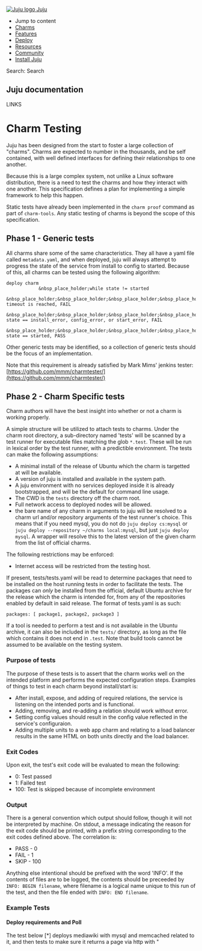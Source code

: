[ ![Juju logo](//assets.ubuntu.com/sites/ubuntu/latest/u/img/logo.png) Juju
](https://juju.ubuntu.com/)

  - Jump to content
  - [Charms](https://juju.ubuntu.com/charms/)
  - [Features](https://juju.ubuntu.com/features/)
  - [Deploy](https://juju.ubuntu.com/deployment/)
  - [Resources](https://juju.ubuntu.com/resources/)
  - [Community](https://juju.ubuntu.com/community/)
  - [Install Juju](https://juju.ubuntu.com/download/)

Search: Search

## Juju documentation

LINKS

# Charm Testing

Juju has been designed from the start to foster a large collection of "charms".
Charms are expected to number in the thousands, and be self contained, with well
defined interfaces for defining their relationships to one another.

Because this is a large complex system, not unlike a Linux software
distribution, there is a need to test the charms and how they interact with one
another. This specification defines a plan for implementing a simple framework
to help this happen.

Static tests have already been implemented in the `charm proof` command as part
of `charm-tools`. Any static testing of charms is beyond the scope of this
specification.

## Phase 1 - Generic tests

All charms share some of the same characteristics. They all have a yaml file
called `metadata.yaml`, and when deployed, juju will always attempt to progress
the state of the service from install to config to started. Because of this, all
charms can be tested using the following algorithm:

    deploy charm
                &nbsp_place_holder;while state != started
                &nbsp_place_holder;&nbsp_place_holder;&nbsp_place_holder;&nbsp_place_holder;&nbsp_place_holder;&nbsp_place_holder;if timeout is reached, FAIL
                &nbsp_place_holder;&nbsp_place_holder;&nbsp_place_holder;&nbsp_place_holder;&nbsp_place_holder;&nbsp_place_holder;if state == install_error, config_error, or start_error, FAIL
                &nbsp_place_holder;&nbsp_place_holder;&nbsp_place_holder;&nbsp_place_holder;&nbsp_place_holder;&nbsp_place_holder;if state == started, PASS

Other generic tests may be identified, so a collection of generic tests should
be the focus of an implementation.

Note that this requirement is already satisfied by Mark Mims' jenkins tester:
[https://github.com/mmm/charmtester/](https://github.com/mmm/charmtester/)

## Phase 2 - Charm Specific tests

Charm authors will have the best insight into whether or not a charm is working
properly.

A simple structure will be utilized to attach tests to charms. Under the charm
root directory, a sub-directory named 'tests' will be scanned by a test runner
for executable files matching the glob `*.test`. These will be run in lexical
order by the test runner, with a predictible environment. The tests can make the
following assumptions:

  - A minimal install of the release of Ubuntu which the charm is targetted at will be available.
  - A version of juju is installed and available in the system path.
  - A juju environment with no services deployed inside it is already bootstrapped, and will be the default for command line usage.
  - The CWD is the `tests` directory off the charm root.
  - Full network access to deployed nodes will be allowed.
  - the bare name of any charm in arguments to juju will be resolved to a charm url and/or repository arguments of the test runner's choice. This means that if you need mysql, you do not do `juju deploy cs:mysql` or `juju deploy --repository ~/charms local:mysql`, but just `juju deploy mysql`. A wrapper will resolve this to the latest version of the given charm from the list of official charms.

The following restrictions may be enforced:

  - Internet access will be restricted from the testing host.

If present, tests/tests.yaml will be read to determine packages that need to be
installed on the host running tests in order to facilitate the tests. The
packages can _only_ be installed from the official, default Ubuntu archive for
the release which the charm is intended for, from any of the repositories
enabled by default in said release. The format of tests.yaml is as such:

    packages: [ package1, package2, package3 ]

If a tool is needed to perform a test and is not available in the Ubuntu
archive, it can also be included in the `tests/` directory, as long as the file
which contains it does not end in `.test`. Note that build tools cannot be
assumed to be available on the testing system.

### Purpose of tests

The purpose of these tests is to assert that the charm works well on the
intended platform and performs the expected configuration steps. Examples of
things to test in each charm beyond install/start is:

  - After install, expose, and adding of required relations, the service is listening on the intended ports and is functional.
  - Adding, removing, and re-adding a relation should work without error.
  - Setting config values should result in the config value reflected in the service's configuraion.
  - Adding multiple units to a web app charm and relating to a load balancer results in the same HTML on both units directly and the load balancer.

### Exit Codes

Upon exit, the test's exit code will be evaluated to mean the following:

  - 0: Test passed
  - 1: Failed test
  - 100: Test is skipped because of incomplete environment

### Output

There is a general convention which output should follow, though it will not be
interpreted by machine. On stdout, a message indicating the reason for the exit
code should be printed, with a prefix string corresponding to the exit codes
defined above. The correlation is:

  - PASS - 0
  - FAIL - 1
  - SKIP - 100

Anything else intentional should be prefixed with the word 'INFO'. If the
contents of files are to be logged, the contents should be preceeded by `INFO:
BEGIN filename`, where filename is a logical name unique to this run of the
test, and then the file ended with `INFO: END filename`.

### Example Tests

#### Deploy requirements and Poll

The test below [*] deploys mediawiki with mysql and memcached related to it, and
then tests to make sure it returns a page via http with "<title>" somewhere in
the content.:

    #!/bin/sh
                &nbsp_place_holder;set -e
                &nbsp_place_holder;teardown() {
                &nbsp_place_holder;&nbsp_place_holder;&nbsp_place_holder;&nbsp_place_holder;&nbsp_place_holder;&nbsp_place_holder;&nbsp_place_holder;&nbsp_place_holder;&nbsp_place_holder;if [ -n "$datadir" ] ; then
                &nbsp_place_holder;&nbsp_place_holder;&nbsp_place_holder;&nbsp_place_holder;&nbsp_place_holder;&nbsp_place_holder;&nbsp_place_holder;&nbsp_place_holder;&nbsp_place_holder;&nbsp_place_holder;&nbsp_place_holder;&nbsp_place_holder;&nbsp_place_holder;if [ -f $datadir/passed ]; then
                &nbsp_place_holder;&nbsp_place_holder;&nbsp_place_holder;&nbsp_place_holder;&nbsp_place_holder;&nbsp_place_holder;&nbsp_place_holder;&nbsp_place_holder;&nbsp_place_holder;&nbsp_place_holder;&nbsp_place_holder;&nbsp_place_holder;&nbsp_place_holder;&nbsp_place_holder;&nbsp_place_holder;&nbsp_place_holder;&nbsp_place_holder;rm -r $datadir
                &nbsp_place_holder;&nbsp_place_holder;&nbsp_place_holder;&nbsp_place_holder;&nbsp_place_holder;&nbsp_place_holder;&nbsp_place_holder;&nbsp_place_holder;&nbsp_place_holder;&nbsp_place_holder;&nbsp_place_holder;&nbsp_place_holder;&nbsp_place_holder;else
                &nbsp_place_holder;&nbsp_place_holder;&nbsp_place_holder;&nbsp_place_holder;&nbsp_place_holder;&nbsp_place_holder;&nbsp_place_holder;&nbsp_place_holder;&nbsp_place_holder;&nbsp_place_holder;&nbsp_place_holder;&nbsp_place_holder;&nbsp_place_holder;&nbsp_place_holder;&nbsp_place_holder;&nbsp_place_holder;&nbsp_place_holder;echo INFO: $datadir preserved
                &nbsp_place_holder;&nbsp_place_holder;&nbsp_place_holder;&nbsp_place_holder;&nbsp_place_holder;&nbsp_place_holder;&nbsp_place_holder;&nbsp_place_holder;&nbsp_place_holder;&nbsp_place_holder;&nbsp_place_holder;&nbsp_place_holder;&nbsp_place_holder;&nbsp_place_holder;&nbsp_place_holder;&nbsp_place_holder;&nbsp_place_holder;if [ -f $datadir/wget.log ] ; then
                &nbsp_place_holder;&nbsp_place_holder;&nbsp_place_holder;&nbsp_place_holder;&nbsp_place_holder;&nbsp_place_holder;&nbsp_place_holder;&nbsp_place_holder;&nbsp_place_holder;&nbsp_place_holder;&nbsp_place_holder;&nbsp_place_holder;&nbsp_place_holder;&nbsp_place_holder;&nbsp_place_holder;&nbsp_place_holder;&nbsp_place_holder;&nbsp_place_holder;&nbsp_place_holder;&nbsp_place_holder;&nbsp_place_holder;echo INFO: BEGIN wget.log
                &nbsp_place_holder;&nbsp_place_holder;&nbsp_place_holder;&nbsp_place_holder;&nbsp_place_holder;&nbsp_place_holder;&nbsp_place_holder;&nbsp_place_holder;&nbsp_place_holder;&nbsp_place_holder;&nbsp_place_holder;&nbsp_place_holder;&nbsp_place_holder;&nbsp_place_holder;&nbsp_place_holder;&nbsp_place_holder;&nbsp_place_holder;&nbsp_place_holder;&nbsp_place_holder;&nbsp_place_holder;&nbsp_place_holder;cat $datadir/wget.log
                &nbsp_place_holder;&nbsp_place_holder;&nbsp_place_holder;&nbsp_place_holder;&nbsp_place_holder;&nbsp_place_holder;&nbsp_place_holder;&nbsp_place_holder;&nbsp_place_holder;&nbsp_place_holder;&nbsp_place_holder;&nbsp_place_holder;&nbsp_place_holder;&nbsp_place_holder;&nbsp_place_holder;&nbsp_place_holder;&nbsp_place_holder;&nbsp_place_holder;&nbsp_place_holder;&nbsp_place_holder;&nbsp_place_holder;echo INFO: END wget.log
                &nbsp_place_holder;&nbsp_place_holder;&nbsp_place_holder;&nbsp_place_holder;&nbsp_place_holder;&nbsp_place_holder;&nbsp_place_holder;&nbsp_place_holder;&nbsp_place_holder;&nbsp_place_holder;&nbsp_place_holder;&nbsp_place_holder;&nbsp_place_holder;&nbsp_place_holder;&nbsp_place_holder;&nbsp_place_holder;&nbsp_place_holder;fi
                &nbsp_place_holder;&nbsp_place_holder;&nbsp_place_holder;&nbsp_place_holder;&nbsp_place_holder;&nbsp_place_holder;&nbsp_place_holder;&nbsp_place_holder;&nbsp_place_holder;&nbsp_place_holder;&nbsp_place_holder;&nbsp_place_holder;&nbsp_place_holder;fi
                &nbsp_place_holder;&nbsp_place_holder;&nbsp_place_holder;&nbsp_place_holder;&nbsp_place_holder;&nbsp_place_holder;&nbsp_place_holder;&nbsp_place_holder;&nbsp_place_holder;fi
                &nbsp_place_holder;}
                &nbsp_place_holder;trap teardown EXIT
                &nbsp_place_holder;juju deploy mediawiki
                &nbsp_place_holder;juju deploy mysql
                &nbsp_place_holder;juju deploy memcached
                &nbsp_place_holder;juju add-relation mediawiki:db mysql:db
                &nbsp_place_holder;juju add-relation memcached mediawiki
                &nbsp_place_holder;juju expose mediawiki
                &nbsp_place_holder;for try in `seq 1 600` ; do
                &nbsp_place_holder;&nbsp_place_holder;&nbsp_place_holder;&nbsp_place_holder;&nbsp_place_holder;&nbsp_place_holder;&nbsp_place_holder;&nbsp_place_holder;&nbsp_place_holder;host=`juju status | tests/get-unit-info mediawiki public-address`
                &nbsp_place_holder;&nbsp_place_holder;&nbsp_place_holder;&nbsp_place_holder;&nbsp_place_holder;&nbsp_place_holder;&nbsp_place_holder;&nbsp_place_holder;&nbsp_place_holder;if [ -z "$host" ] ; then
                &nbsp_place_holder;&nbsp_place_holder;&nbsp_place_holder;&nbsp_place_holder;&nbsp_place_holder;&nbsp_place_holder;&nbsp_place_holder;&nbsp_place_holder;&nbsp_place_holder;&nbsp_place_holder;&nbsp_place_holder;&nbsp_place_holder;&nbsp_place_holder;sleep 1
                &nbsp_place_holder;&nbsp_place_holder;&nbsp_place_holder;&nbsp_place_holder;&nbsp_place_holder;&nbsp_place_holder;&nbsp_place_holder;&nbsp_place_holder;&nbsp_place_holder;else
                &nbsp_place_holder;&nbsp_place_holder;&nbsp_place_holder;&nbsp_place_holder;&nbsp_place_holder;&nbsp_place_holder;&nbsp_place_holder;&nbsp_place_holder;&nbsp_place_holder;&nbsp_place_holder;&nbsp_place_holder;&nbsp_place_holder;&nbsp_place_holder;break
                &nbsp_place_holder;&nbsp_place_holder;&nbsp_place_holder;&nbsp_place_holder;&nbsp_place_holder;&nbsp_place_holder;&nbsp_place_holder;&nbsp_place_holder;&nbsp_place_holder;fi
                &nbsp_place_holder;done
                &nbsp_place_holder;if [ -z "$host" ] ; then
                &nbsp_place_holder;&nbsp_place_holder;&nbsp_place_holder;&nbsp_place_holder;&nbsp_place_holder;&nbsp_place_holder;&nbsp_place_holder;&nbsp_place_holder;&nbsp_place_holder;echo FAIL: status timed out
                &nbsp_place_holder;&nbsp_place_holder;&nbsp_place_holder;&nbsp_place_holder;&nbsp_place_holder;&nbsp_place_holder;&nbsp_place_holder;&nbsp_place_holder;&nbsp_place_holder;exit 1
                &nbsp_place_holder;fi
                &nbsp_place_holder;datadir=`mktemp -d ${TMPDIR:-/tmp}/wget.test.XXXXXXX`
                &nbsp_place_holder;echo INFO: datadir=$datadir
                &nbsp_place_holder;wget --tries=100 --timeout=6 http://$host/ -O - -a $datadir/wget.log | grep -q '<title>'
                &nbsp_place_holder;if [ $try -eq 600 ] ; then
                &nbsp_place_holder;&nbsp_place_holder;&nbsp_place_holder;&nbsp_place_holder;&nbsp_place_holder;&nbsp_place_holder;&nbsp_place_holder;&nbsp_place_holder;&nbsp_place_holder;echo FAIL: Timed out waiting.
                &nbsp_place_holder;&nbsp_place_holder;&nbsp_place_holder;&nbsp_place_holder;&nbsp_place_holder;&nbsp_place_holder;&nbsp_place_holder;&nbsp_place_holder;&nbsp_place_holder;exit 1
                &nbsp_place_holder;fi
                &nbsp_place_holder;touch $datadir/passed
                &nbsp_place_holder;trap - EXIT
                &nbsp_place_holder;teardown
                &nbsp_place_holder;echo PASS
                &nbsp_place_holder;exit 0

### Test config settings

The following example tests checks to see if the default_port change the admin
asks for is actually respected post-deploy:

    #!/bin/sh
                &nbsp_place_holder;if [ -z "`which nc`" ] ; then
                &nbsp_place_holder;&nbsp_place_holder;&nbsp_place_holder;&nbsp_place_holder;&nbsp_place_holder;&nbsp_place_holder;&nbsp_place_holder;&nbsp_place_holder;&nbsp_place_holder;echo "SKIP: cannot run tests without netcat"
                &nbsp_place_holder;&nbsp_place_holder;&nbsp_place_holder;&nbsp_place_holder;&nbsp_place_holder;&nbsp_place_holder;&nbsp_place_holder;&nbsp_place_holder;&nbsp_place_holder;exit 100
                &nbsp_place_holder;fi
                &nbsp_place_holder;set -e
                &nbsp_place_holder;juju deploy mongodb
                &nbsp_place_holder;juju expose mongodb
                &nbsp_place_holder;
                &nbsp_place_holder;for try in `seq 1 600` ; do
                &nbsp_place_holder;&nbsp_place_holder;&nbsp_place_holder;&nbsp_place_holder;&nbsp_place_holder;&nbsp_place_holder;&nbsp_place_holder;&nbsp_place_holder;host=`juju status | tests/get-unit-info mongodb public-address`
                &nbsp_place_holder;&nbsp_place_holder;&nbsp_place_holder;&nbsp_place_holder;&nbsp_place_holder;&nbsp_place_holder;&nbsp_place_holder;&nbsp_place_holder;if [ -z "$host" ] ; then
                &nbsp_place_holder;&nbsp_place_holder;&nbsp_place_holder;&nbsp_place_holder;&nbsp_place_holder;&nbsp_place_holder;&nbsp_place_holder;&nbsp_place_holder;&nbsp_place_holder;&nbsp_place_holder;&nbsp_place_holder;&nbsp_place_holder;sleep 1
                &nbsp_place_holder;&nbsp_place_holder;&nbsp_place_holder;&nbsp_place_holder;&nbsp_place_holder;&nbsp_place_holder;&nbsp_place_holder;&nbsp_place_holder;else
                &nbsp_place_holder;&nbsp_place_holder;&nbsp_place_holder;&nbsp_place_holder;&nbsp_place_holder;&nbsp_place_holder;&nbsp_place_holder;&nbsp_place_holder;&nbsp_place_holder;&nbsp_place_holder;&nbsp_place_holder;&nbsp_place_holder;break
                &nbsp_place_holder;&nbsp_place_holder;&nbsp_place_holder;&nbsp_place_holder;&nbsp_place_holder;&nbsp_place_holder;&nbsp_place_holder;&nbsp_place_holder;fi
                &nbsp_place_holder;done
                &nbsp_place_holder;
                &nbsp_place_holder;if [ -z "$host" ] ; then
                &nbsp_place_holder;&nbsp_place_holder;&nbsp_place_holder;&nbsp_place_holder;&nbsp_place_holder;&nbsp_place_holder;&nbsp_place_holder;&nbsp_place_holder;echo FAIL: status timed out
                &nbsp_place_holder;&nbsp_place_holder;&nbsp_place_holder;&nbsp_place_holder;&nbsp_place_holder;&nbsp_place_holder;&nbsp_place_holder;&nbsp_place_holder;exit 1
                &nbsp_place_holder;fi
                &nbsp_place_holder;
                &nbsp_place_holder;assert_is_listening() {
                &nbsp_place_holder;&nbsp_place_holder;&nbsp_place_holder;&nbsp_place_holder;&nbsp_place_holder;&nbsp_place_holder;&nbsp_place_holder;&nbsp_place_holder;local port=$1
                &nbsp_place_holder;&nbsp_place_holder;&nbsp_place_holder;&nbsp_place_holder;&nbsp_place_holder;&nbsp_place_holder;&nbsp_place_holder;&nbsp_place_holder;listening=""
                &nbsp_place_holder;&nbsp_place_holder;&nbsp_place_holder;&nbsp_place_holder;&nbsp_place_holder;&nbsp_place_holder;&nbsp_place_holder;&nbsp_place_holder;for try in `seq 1 10` ; do
                &nbsp_place_holder;&nbsp_place_holder;&nbsp_place_holder;&nbsp_place_holder;&nbsp_place_holder;&nbsp_place_holder;&nbsp_place_holder;&nbsp_place_holder;&nbsp_place_holder;&nbsp_place_holder;&nbsp_place_holder;&nbsp_place_holder;if ! nc $host $port < /dev/null ; then
                &nbsp_place_holder;&nbsp_place_holder;&nbsp_place_holder;&nbsp_place_holder;&nbsp_place_holder;&nbsp_place_holder;&nbsp_place_holder;&nbsp_place_holder;&nbsp_place_holder;&nbsp_place_holder;&nbsp_place_holder;&nbsp_place_holder;&nbsp_place_holder;&nbsp_place_holder;&nbsp_place_holder;&nbsp_place_holder;continue
                &nbsp_place_holder;&nbsp_place_holder;&nbsp_place_holder;&nbsp_place_holder;&nbsp_place_holder;&nbsp_place_holder;&nbsp_place_holder;&nbsp_place_holder;&nbsp_place_holder;&nbsp_place_holder;&nbsp_place_holder;&nbsp_place_holder;fi
                &nbsp_place_holder;&nbsp_place_holder;&nbsp_place_holder;&nbsp_place_holder;&nbsp_place_holder;&nbsp_place_holder;&nbsp_place_holder;&nbsp_place_holder;&nbsp_place_holder;&nbsp_place_holder;&nbsp_place_holder;&nbsp_place_holder;listening="$port"
                &nbsp_place_holder;&nbsp_place_holder;&nbsp_place_holder;&nbsp_place_holder;&nbsp_place_holder;&nbsp_place_holder;&nbsp_place_holder;&nbsp_place_holder;&nbsp_place_holder;&nbsp_place_holder;&nbsp_place_holder;&nbsp_place_holder;break
                &nbsp_place_holder;&nbsp_place_holder;&nbsp_place_holder;&nbsp_place_holder;&nbsp_place_holder;&nbsp_place_holder;&nbsp_place_holder;&nbsp_place_holder;done
                &nbsp_place_holder;
                &nbsp_place_holder;&nbsp_place_holder;&nbsp_place_holder;&nbsp_place_holder;&nbsp_place_holder;&nbsp_place_holder;&nbsp_place_holder;&nbsp_place_holder;if [ -z "$listening" ] ; then
                &nbsp_place_holder;&nbsp_place_holder;&nbsp_place_holder;&nbsp_place_holder;&nbsp_place_holder;&nbsp_place_holder;&nbsp_place_holder;&nbsp_place_holder;&nbsp_place_holder;&nbsp_place_holder;&nbsp_place_holder;echo "FAIL: not listening on port $port after 10 retries"
                &nbsp_place_holder;&nbsp_place_holder;&nbsp_place_holder;&nbsp_place_holder;&nbsp_place_holder;&nbsp_place_holder;&nbsp_place_holder;&nbsp_place_holder;&nbsp_place_holder;&nbsp_place_holder;&nbsp_place_holder;return 1
                &nbsp_place_holder;&nbsp_place_holder;&nbsp_place_holder;&nbsp_place_holder;&nbsp_place_holder;&nbsp_place_holder;&nbsp_place_holder;&nbsp_place_holder;else
                &nbsp_place_holder;&nbsp_place_holder;&nbsp_place_holder;&nbsp_place_holder;&nbsp_place_holder;&nbsp_place_holder;&nbsp_place_holder;&nbsp_place_holder;&nbsp_place_holder;&nbsp_place_holder;&nbsp_place_holder;echo "PASS: listening on port $listening"
                &nbsp_place_holder;&nbsp_place_holder;&nbsp_place_holder;&nbsp_place_holder;&nbsp_place_holder;&nbsp_place_holder;&nbsp_place_holder;&nbsp_place_holder;&nbsp_place_holder;&nbsp_place_holder;&nbsp_place_holder;return 0
                &nbsp_place_holder;&nbsp_place_holder;&nbsp_place_holder;&nbsp_place_holder;&nbsp_place_holder;&nbsp_place_holder;&nbsp_place_holder;&nbsp_place_holder;fi
                &nbsp_place_holder;}
                &nbsp_place_holder;assert_is_listening 27017
                &nbsp_place_holder;juju set mongodb default_port=55555
                &nbsp_place_holder;assert_is_listening 55555
                &nbsp_place_holder;echo PASS: config change tests passed.
                &nbsp_place_holder;exit 0

[*]

get-unit-info The example tests script uses a tool that is not widely available
yet, `get-unit-info`. In the future enhancements should be made to juju core to
allow such things to be made into plugins. Until then, it can be included in
each test dir that uses it, or we can build a package of tools that are common
to tests.

## Test Runner

A test runner will periodically poll the collection of charms for changes since
the last test run. If there have been changes, the entire set of changes will be
tested as one delta. This delta will be recorded in the test results in such a
way where a developer can repeat the exact set of changes for debugging
purposes.

All of the charms will be scanned for tests in lexical order by series, charm
name, branch name. Non official charms which have not been reviewed by charmers
will not have their tests run until the test runner's restrictions have been
vetted for security, since we will be running potentially malicious code. It is
left to the implementor to determine what mix of juju, client platform, and
environment settings are appropriate, as all of these are variables that will
affect the running charms, and so may affect the outcome.

If tests exit with services still in the environment, the test runner may clean
them up, whether by destroying the environment or destroying the services
explicitly, and the machines may be terminated as well. Any artifacts needed
from the test machines should be retrieved and displayed before the test exits.

  - ## [Juju](/)

    - [Charms](/charms/)
    - [Features](/features/)
    - [Deployment](/deployment/)
  - ## [Resources](/resources/)

    - [Overview](/resources/overview/)
    - [Documentation](/docs/)
    - [The Juju web UI](/resources/juju-gui/)
    - [The charm store](/docs/authors-charm-store.html)
    - [Tutorial](/docs/getting-started.html#test)
    - [Videos](/resources/videos/)
    - [Easy tasks for new developers](/resources/easy-tasks-for-new-developers/)
  - ## [Community](/community)

    - [Juju Blog](/community/blog/)
    - [Events](/events/)
    - [Weekly charm meeting](/community/weekly-charm-meeting/)
    - [Charmers](/community/charmers/)
    - [Write a charm](/docs/authors-charm-writing.html)
    - [Help with documentation](/docs/contributing.html)
    - [File a bug](https://bugs.launchpad.net/juju-core/+filebug)
    - [Juju Labs](/communiy/labs/)
  - ## [Try Juju](https://jujucharms.com/sidebar/)

    - [Charm store](https://jujucharms.com/)
    - [Download Juju](/download/)

(C) 2013-2014 Canonical Ltd. Ubuntu and Canonical are registered trademarks of
[Canonical Ltd](http://www.canonical.com).

